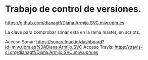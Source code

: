 # Trabajo de control de versiones.

https://github.com/dianagtf/Diana.Armijo.SVC.miw.upm.es

La clave para comprobar sonar está en la rama master, en scripts.

Acceso Sonar: https://sonarcloud.io/dashboard?id=miw.upm.es%3ADiana.Armijo.SVC
Acceso Travis: https://travis-ci.org/dianagtf/Diana.Armijo.SVC.miw.upm.es
